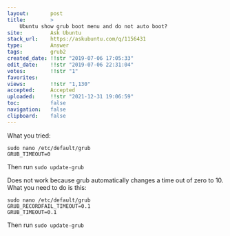 ```yaml
---
layout:       post
title:        >
    Ubuntu show grub boot menu and do not auto boot?
site:         Ask Ubuntu
stack_url:    https://askubuntu.com/q/1156431
type:         Answer
tags:         grub2
created_date: !!str "2019-07-06 17:05:33"
edit_date:    !!str "2019-07-06 22:31:04"
votes:        !!str "1"
favorites:    
views:        !!str "1,130"
accepted:     Accepted
uploaded:     !!str "2021-12-31 19:06:59"
toc:          false
navigation:   false
clipboard:    false
---
```


<!-- Language-all: lang-bash -->
What you tried:

``` 
sudo nano /etc/default/grub
GRUB_TIMEOUT=0

```

Then run `sudo update-grub`

Does not work because grub automatically changes a time out of zero to 10. What you need to do is this:

``` 
sudo nano /etc/default/grub
GRUB_RECORDFAIL_TIMEOUT=0.1
GRUB_TIMEOUT=0.1

```

Then run `sudo update-grub`

